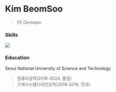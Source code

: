 Kim BeomSoo
===========
> FE Devloper

### Skills
![](https://img.shields.io/badge/Python-3776AB?style=for-the-badge&logo=python&logoColor=white)

### Education
Seoul National University of Science and Technology
> 컴퓨터공학(2019-2024, 졸업)   
> 기계시스템디자인공학(2016-2019, 전과)
